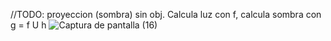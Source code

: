 //TODO: proyeccion (sombra) sin obj. Calcula luz con f, calcula sombra con g = f U h
![Captura de pantalla (16)](https://user-images.githubusercontent.com/20667923/216133118-36638743-0d29-4ac8-adb3-ac23621e52c9.png)
